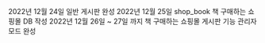 2022년 12월 24일 일반 게시판 완성
2022년 12월 25일 shop_book 책 구매하는 쇼핑몰 DB 작성
2022년 12월 26일 ~ 27일 까지 책 구매하는 쇼핑몰 게시판 기능 관리자모드 완성
